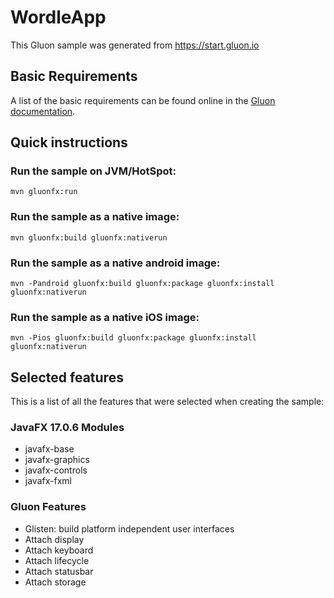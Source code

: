 # WordleApp

This Gluon sample was generated from https://start.gluon.io

## Basic Requirements

A list of the basic requirements can be found online in the [Gluon documentation](https://docs.gluonhq.com/#_requirements).

## Quick instructions

### Run the sample on JVM/HotSpot:

    mvn gluonfx:run

### Run the sample as a native image:

    mvn gluonfx:build gluonfx:nativerun

### Run the sample as a native android image:

    mvn -Pandroid gluonfx:build gluonfx:package gluonfx:install gluonfx:nativerun

### Run the sample as a native iOS image:

    mvn -Pios gluonfx:build gluonfx:package gluonfx:install gluonfx:nativerun

## Selected features

This is a list of all the features that were selected when creating the sample:

### JavaFX 17.0.6 Modules

 - javafx-base
 - javafx-graphics
 - javafx-controls
 - javafx-fxml

### Gluon Features

 - Glisten: build platform independent user interfaces
 - Attach display
 - Attach keyboard
 - Attach lifecycle
 - Attach statusbar
 - Attach storage

